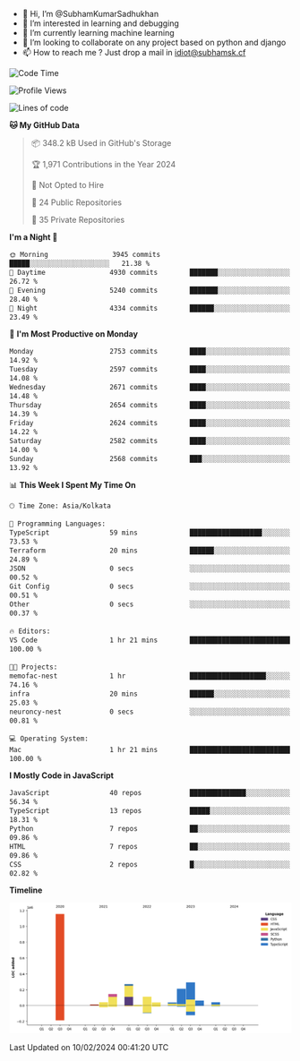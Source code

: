 - 👋 Hi, I’m @SubhamKumarSadhukhan
- 👀 I’m interested in learning and debugging
- 🌱 I’m currently learning machine learning
- 💞️ I’m looking to collaborate on any project based on python and django
- 📫 How to reach me ?
      Just drop a mail in idiot@subhamsk.cf

<!---
SubhamKumarSadhukhan/SubhamKumarSadhukhan is a ✨ special ✨ repository because its `README.md` (this file) appears on your GitHub profile.
You can click the Preview link to take a look at your changes.
--->


<!--START_SECTION:waka-->
![Code Time](http://img.shields.io/badge/Code%20Time-1%2C927%20hrs%209%20mins-blue)

![Profile Views](http://img.shields.io/badge/Profile%20Views-0-blue)

![Lines of code](https://img.shields.io/badge/From%20Hello%20World%20I%27ve%20Written-2.4%20million%20lines%20of%20code-blue)

**🐱 My GitHub Data** 

> 📦 348.2 kB Used in GitHub's Storage 
 > 
> 🏆 1,971 Contributions in the Year 2024
 > 
> 🚫 Not Opted to Hire
 > 
> 📜 24 Public Repositories 
 > 
> 🔑 35 Private Repositories 
 > 
**I'm a Night 🦉** 

```text
🌞 Morning                3945 commits        █████░░░░░░░░░░░░░░░░░░░░   21.38 % 
🌆 Daytime                4930 commits        ███████░░░░░░░░░░░░░░░░░░   26.72 % 
🌃 Evening                5240 commits        ███████░░░░░░░░░░░░░░░░░░   28.40 % 
🌙 Night                  4334 commits        ██████░░░░░░░░░░░░░░░░░░░   23.49 % 
```
📅 **I'm Most Productive on Monday** 

```text
Monday                   2753 commits        ████░░░░░░░░░░░░░░░░░░░░░   14.92 % 
Tuesday                  2597 commits        ████░░░░░░░░░░░░░░░░░░░░░   14.08 % 
Wednesday                2671 commits        ████░░░░░░░░░░░░░░░░░░░░░   14.48 % 
Thursday                 2654 commits        ████░░░░░░░░░░░░░░░░░░░░░   14.39 % 
Friday                   2624 commits        ████░░░░░░░░░░░░░░░░░░░░░   14.22 % 
Saturday                 2582 commits        ████░░░░░░░░░░░░░░░░░░░░░   14.00 % 
Sunday                   2568 commits        ███░░░░░░░░░░░░░░░░░░░░░░   13.92 % 
```


📊 **This Week I Spent My Time On** 

```text
🕑︎ Time Zone: Asia/Kolkata

💬 Programming Languages: 
TypeScript               59 mins             ██████████████████░░░░░░░   73.53 % 
Terraform                20 mins             ██████░░░░░░░░░░░░░░░░░░░   24.89 % 
JSON                     0 secs              ░░░░░░░░░░░░░░░░░░░░░░░░░   00.52 % 
Git Config               0 secs              ░░░░░░░░░░░░░░░░░░░░░░░░░   00.51 % 
Other                    0 secs              ░░░░░░░░░░░░░░░░░░░░░░░░░   00.37 % 

🔥 Editors: 
VS Code                  1 hr 21 mins        █████████████████████████   100.00 % 

🐱‍💻 Projects: 
memofac-nest             1 hr                ███████████████████░░░░░░   74.16 % 
infra                    20 mins             ██████░░░░░░░░░░░░░░░░░░░   25.03 % 
neuroncy-nest            0 secs              ░░░░░░░░░░░░░░░░░░░░░░░░░   00.81 % 

💻 Operating System: 
Mac                      1 hr 21 mins        █████████████████████████   100.00 % 
```

**I Mostly Code in JavaScript** 

```text
JavaScript               40 repos            ██████████████░░░░░░░░░░░   56.34 % 
TypeScript               13 repos            █████░░░░░░░░░░░░░░░░░░░░   18.31 % 
Python                   7 repos             ██░░░░░░░░░░░░░░░░░░░░░░░   09.86 % 
HTML                     7 repos             ██░░░░░░░░░░░░░░░░░░░░░░░   09.86 % 
CSS                      2 repos             █░░░░░░░░░░░░░░░░░░░░░░░░   02.82 % 
```



**Timeline**

![Lines of Code chart](https://raw.githubusercontent.com/SubhamKumarSadhukhan/SubhamKumarSadhukhan/main/assets/bar_graph.png)


 Last Updated on 10/02/2024 00:41:20 UTC
<!--END_SECTION:waka-->
